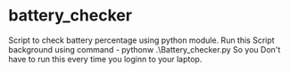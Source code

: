 # battery_checker
Script to check battery percentage using python module.
Run this Script background using command - pythonw .\Battery_checker.py
So you Don't have to run this every time you loginn to your laptop.
